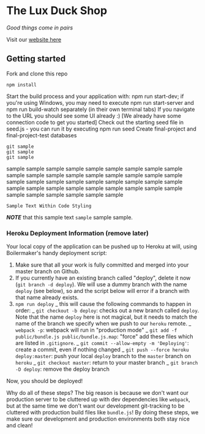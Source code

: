 # The Lux Duck Shop

_Good things come in pairs_

Visit our [website here][heroku-website]

[heroku-website]: https://grace-shopper-great-gatsby.herokuapp.com/

## Getting started

Fork and clone this repo
```
npm install
```
Start the build process and your application with: 
npm run start-dev; 
if you're using Windows, you may need to execute npm run start-server and npm run build-watch separately (in their own terminal tabs)
If you navigate to the URL you should see some UI already :) [We already have some connection code to get you started]
Check out the starting seed file in seed.js - you can run it by executing npm run seed
Create final-project and final-project-test databases

```
git sample
git sample
git sample
```

sample sample sample sample sample sample sample sample sample sample sample sample sample sample
sample sample sample sample sample sample sample sample sample sample sample sample sample sample sample sample sample sample sample sample sample sample sample sample sample sample sample sample

```
Sample Text Within Code Styling
```

_**NOTE**_ that this sample text `sample` sample sample.

### Heroku Deployment Information (remove later)

Your local copy of the application can be pushed up to Heroku at will,
using Boilermaker's handy deployment script:

1.  Make sure that all your work is fully committed and merged into your
    master branch on Github.
2.  If you currently have an existing branch called "deploy", delete
    it now (`git branch -d deploy`). We will use a dummy branch
    with the name `deploy` (see below), so and the script below will error if a
    branch with that name already exists.
3.  `npm run deploy`
    _ this will cause the following commands to happen in order:
    _ `git checkout -b deploy`: checks out a new branch called
    `deploy`. Note that the name `deploy` here is not magical, but it needs
    to match the name of the branch we specify when we push to our `heroku`
    remote.
    _ `webpack -p`: webpack will run in "production mode"
    _ `git add -f public/bundle.js public/bundle.js.map`: "force" add
    these files which are listed in `.gitignore`.
    _ `git commit --allow-empty -m 'Deploying'`: create a commit, even
    if nothing changed
    _ `git push --force heroku deploy:master`: push your local
    `deploy` branch to the `master` branch on `heroku`
    _ `git checkout master`: return to your master branch
    _ `git branch -D deploy`: remove the deploy branch

Now, you should be deployed!

Why do all of these steps? The big reason is because we don't want our
production server to be cluttered up with dev dependencies like
`webpack`, but at the same time we don't want our development
git-tracking to be cluttered with production build files like
`bundle.js`! By doing these steps, we make sure our development and
production environments both stay nice and clean!
